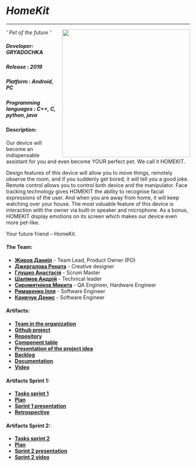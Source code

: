 # *HomeKit*
****
*' Pet of the future '*
<img align="right" src="https://i.imgur.com/6nyD8H7.png" width="350" height="350" />
##### Developer: ***GRYADOCHKA***
##### Release : *2019*
##### Platform : *Android, PC*
##### Programming languages : *C++, C, python, java*

#### Description:

Our device will become an indispensable assistant for you and even become YOUR perfect pet. We call it HOMEKIT.

Design features of this device will allow you to move things, remotely observe the room, and if you suddenly get bored, it will tell you a good joke. Remote control allows you to control both device and the manipulator. Face tracking technology gives HOMEKIT the ability to recognise facial expressions of the user. And when you are away from home, it will keep watching over your house. The most valuable feature of this device is interaction with the owner via built-in speaker and microphone. As a bonus, HOMEKIT display emotions on its screen which makes our device even more pet-like.

Your future friend – HomeKit.

#### The Team:  
- [**Жиров Даниїл**](https://github.com/daniilzhyrov) - Team Lead, Product Owner (PO)
- [**Джергалова Рената**](https://github.com/le-kalmique) - Creative designer
- [**Глушко Анастасія**](https://github.com/nastyaglushko) - Scrum Master 
- [**Шалімов Андрій**](https://github.com/mycodeiscat) - Technical leader
- [**Сиромятніков Микита**](https://github.com/Nik1tasm) - QA Engineer, Hardware Engineer
- [**Римаренко Ілля**](https://github.com/ProbablyNextTime) - Software Engineer
- [**Кривчук Денис**](https://github.com/dionissqq) - Software Engineer
#### Artifacts:
- [**Team in the organization**](https://github.com/orgs/progbase/teams/gryadochka)
- [**Github project**](https://github.com/orgs/progbase/projects/6)
- [**Repository**](https://github.com/progbase/HomeKit)
- [**Сomponent table**](https://docs.google.com/spreadsheets/d/1DZDRZkOOVyxAc-M4gztyLiYBIonay2FJwdMOpIrwLXU/edit#gid=0)
- [**Presentation of the project idea**](https://docs.google.com/presentation/d/1sRCOvDxCtTtzu4tZIpsS6Pp-erHIy61-DXYOvgvIS_o/edit)
- [**Backlog**](https://docs.google.com/spreadsheets/d/1aQ9tZgT522S94e3fBasuauoAigkkwkmBKEJNF5MWtSg/edit#gid=0)
- [**Documentation**](https://docs.google.com/document/d/1J-COo903CtlfHcF6D8nRxP4SeTLMjAdzGZ7n2YGVbGU/edit)
- [**Video**](https://www.youtube.com/watch?v=3SmWUXVU30c&feature=youtu.be)
#### Artifacts Sprint 1:
- [**Tasks sprint 1**](https://docs.google.com/spreadsheets/d/1aQ9tZgT522S94e3fBasuauoAigkkwkmBKEJNF5MWtSg/edit#gid=911513633)
- [**Plan**](https://docs.google.com/document/d/1TWNODkeiwLQaMklG_nyS25lRXNq29ExbJCHUb5HelgI/edit)
- [**Sprint 1 presentation**](https://docs.google.com/presentation/d/1AVIn1SLPs3mk1NeoETsZqFrA-mEeoUq3JR3bSBaRAL8/edit#slide=id.g4d1de9b895_0_1516)
- [**Retrospective**](https://docs.google.com/spreadsheets/d/1D38zsEo0lLLWKJ5LPqB9pn0SP6OBRU4Uqhg8xISAuDY/edit#gid=0)
#### Artifacts Sprint 2:
- [**Tasks sprint 2**](https://docs.google.com/spreadsheets/d/1aQ9tZgT522S94e3fBasuauoAigkkwkmBKEJNF5MWtSg/edit#gid=1635750910)
- [**Plan**](https://docs.google.com/document/d/1OllxmuD_oIc9DMxwn_ISI7PhWtCSLhCrsA1aImLRJgI/edit)
- [**Sprint 2 presentation**](https://docs.google.com/presentation/d/1JNMfphWq7OyM7QE4j4_1Diz9gbzcRJvXosa470FSp8U/edit?usp=sharing)
- [**Sprint 2 video**](https://www.youtube.com/watch?v=P_pfran4Saw)
